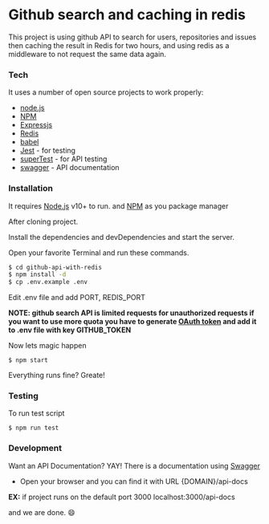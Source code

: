 # Github search and caching in redis

This project is using github API to search for users, repositories and issues then caching the result in Redis for two hours, and using redis as a middleware to not request the same data again.

### Tech

It uses a number of open source projects to work properly:

* [node.js] 
* [NPM]
* [Expressjs]
* [Redis]
* [babel]
* [Jest] - for testing
* [superTest] - for API testing
* [swagger] - API documentation

### Installation

It requires [Node.js] v10+ to run. and [NPM] as you package manager

After cloning project.

Install the dependencies and devDependencies and start the server.

Open your favorite Terminal and run these commands.

```sh
$ cd github-api-with-redis
$ npm install -d
$ cp .env.example .env
```
Edit .env file and add PORT, REDIS_PORT

**NOTE: github search API is limited requests for unauthorized requests if you want to use more quota you have to generate [OAuth token](https://docs.github.com/en/github/authenticating-to-github/creating-a-personal-access-token) and add it to .env file with key GITHUB_TOKEN**

Now lets magic happen
```
$ npm start
```
Everything runs fine? Greate!

### Testing
To run test script 
```
$ npm run test
```

### Development

Want an API Documentation? YAY! There is a documentation using [Swagger]

- Open your browser and you can find it with URL {DOMAIN}/api-docs

**EX:** if project runs on the default port 3000 localhost:3000/api-docs

and we are done. 😄

[//]: # (These are reference links used in the body of this note and get stripped out when the markdown processor does its job. There is no need to format nicely because it shouldn't be seen. Thanks SO - http://stackoverflow.com/questions/4823468/store-comments-in-markdown-syntax)

   [node.js]: <http://nodejs.org>
   [NPM]: <https://www.npmjs.com/>
   [superTest]: <https://www.npmjs.com/package/supertest>
   [expressjs]: <http://expressjs.com>
   [Jest]: <https://jestjs.io/>
   [Redis]: <https://redis.io/>
   [babel]: <https://babeljs.io/>
   [swagger]: <https://swagger.io/>
